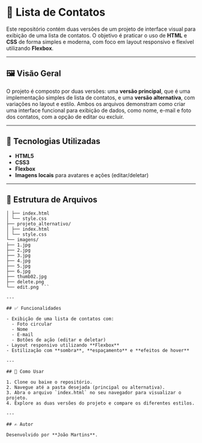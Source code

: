 # 📇 Lista de Contatos

Este repositório contém duas versões de um projeto de interface visual para exibição de uma lista de contatos. O objetivo é praticar o uso de **HTML** e **CSS** de forma simples e moderna, com foco em layout responsivo e flexível utilizando **Flexbox**.

---

## 🖼️ Visão Geral

O projeto é composto por duas versões: uma **versão principal**, que é uma implementação simples de lista de contatos, e uma **versão alternativa**, com variações no layout e estilo. Ambos os arquivos demonstram como criar uma interface funcional para exibição de dados, como nome, e-mail e foto dos contatos, com a opção de editar ou excluir.

---

## 🧰 Tecnologias Utilizadas

- **HTML5**
- **CSS3**
- **Flexbox**
- **Imagens locais** para avatares e ações (editar/deletar)

---

## 📁 Estrutura de Arquivos

```├── projeto_principal/
│ ├── index.html
│ └── style.css
├── projeto_alternativo/
│ ├── index.html
│ └── style.css
└── imagens/
├── 1.jpg
├── 2.jpg
├── 3.jpg
├── 4.jpg
├── 5.jpg
├── 6.jpg
├── thumb02.jpg
├── delete.png
└── edit.png ```

---

## ✅ Funcionalidades

- Exibição de uma lista de contatos com:
  - Foto circular
  - Nome
  - E-mail
  - Botões de ação (editar e deletar)
- Layout responsivo utilizando **Flexbox**
- Estilização com **sombra**, **espaçamento** e **efeitos de hover**

---

## 🚀 Como Usar

1. Clone ou baixe o repositório.
2. Navegue até a pasta desejada (principal ou alternativa).
3. Abra o arquivo `index.html` no seu navegador para visualizar o projeto.
4. Explore as duas versões do projeto e compare os diferentes estilos.

---

## ✍️ Autor

Desenvolvido por **João Martins**.
